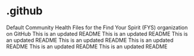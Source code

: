 # .github

Default Community Health Files for the Find Your Spirit (FYS) organization on GitHub
This is an updated README
This is an updated README
This is an updated README
This is an updated README
This is an updated README
This is an updated README
This is an updated README
